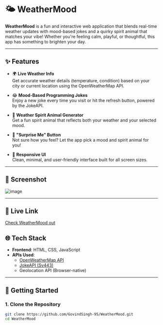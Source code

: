 # 🌤️ WeatherMood

**WeatherMood** is a fun and interactive web application that blends real-time weather updates with mood-based jokes and a quirky spirit animal that matches your vibe! Whether you're feeling calm, playful, or thoughtful, this app has something to brighten your day.

---

## ✨ Features

- 🌍 **Live Weather Info**  
  Get accurate weather details (temperature, condition) based on your city or current location using the OpenWeatherMap API.

- 😂 **Mood-Based Programming Jokes**  
  Enjoy a new joke every time you visit or hit the refresh button, powered by the JokeAPI.

- 🐾 **Weather Spirit Animal Generator**  
  Get a fun spirit animal that reflects both your weather and your selected mood.

- 🎲 **"Surprise Me" Button**  
  Not sure how you feel? Let the app pick a mood and spirit animal for you!

- 📱 **Responsive UI**  
  Clean, minimal, and user-friendly interface built for all screen sizes.

---

## 📸 Screenshot

![image](https://github.com/user-attachments/assets/fb9f18fc-5a28-459f-9222-690a36d0f0e8)



---

## 🔗 Live Link
[Check WeatherMood out](sunny-side-up-quotes.lovable.app)


## 🌐 Tech Stack

- **Frontend**: HTML, CSS, JavaScript
- **APIs Used**:
  - [OpenWeatherMap API](https://openweathermap.org/api)
  - [JokeAPI (Sv443)](https://jokeapi.dev/)
  - Geolocation API (Browser-native)

---

## 🚀 Getting Started

### 1. Clone the Repository

```bash
git clone https://github.com/GovindSingh-95/WeatherMood.git
cd WeatherMood
